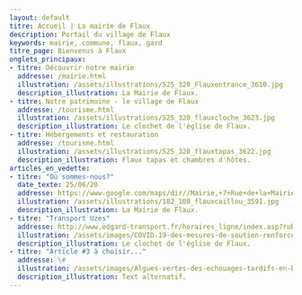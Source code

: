```yaml
---
layout: default
titre: Accueil | La mairie de Flaux
description: Portail du village de Flaux
keywords: mairie, commune, flaux, gard
titre_page: Bienvenus à Flaux
onglets_principaux:
- titre: Découvrir notre mairie
  addresse: /mairie.html
  illustration: /assets/illustrations/525_320_Flauxentrance_3610.jpg
  description_illustration: La Mairie de Flaux.
- titre: Notre patrimoine - le village de Flaux
  addresse: /tourisme.html
  illustration: /assets/illustrations/525_320_flauxcloche_3623.jpg
  description_illustration: Le clochet de l'église de Flaux.
- titre: Hébergements et restauration
  addresse: /tourisme.html
  illustration: /assets/illustrations/525_320_flauxtapas_3622.jpg
  description_illustration: Flaux tapas et chambres d'hôtes.
articles_en_vedette:
- titre: "Où sommes-nous?"
  date_texte: 25/06/20
  addresse: https://www.google.com/maps/dir//Mairie,+7+Rue+de+la+Mairie,+30700+Flaux/@44.0126437,4.4763609,13z/data=!4m8!4m7!1m0!1m5!1m1!1s0x12b5b63c3159cc4b:0x9feb3ce2c7fcb932!2m2!1d4.504586!2d44.020724modestes_frontpageactussecondaires.png
  illustration: /assets/illustrations/182_108_flauxcaillou_3591.jpg
  description_illustration: La Mairie de Flaux.
- titre: "Transport Uzes"
  addresse: http://www.edgard-transport.fr/horaires_ligne/index.asp?rub_code=6&lign_id=237&ladate=08/06/2020&sens=1
  illustration: /assets/images/COVID-19-des-mesures-de-soutien-renforces-pour-certains-secteurs_frontpageactussecondaires.jpg
  description_illustration: Le clochet de l'église de Flaux.
- titre: "Article #3 à choisir..."
  addresse: \#
  illustration: /assets/images/Algues-vertes-des-echouages-tardifs-en-Bretagne-cette-annee_frontpageactussecondaires.jpg
  description_illustration: Text alternatif.
---
```

